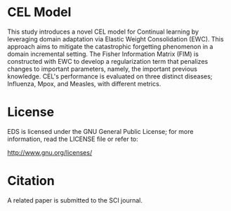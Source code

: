 # CEL Model 
This study introduces a novel CEL model for Continual learning by leveraging domain adaptation via Elastic Weight Consolidation (EWC). This approach aims to mitigate the catastrophic forgetting phenomenon in a domain incremental setting. The Fisher Information Matrix (FIM) is constructed with EWC to develop a regularization term that penalizes changes to important parameters, namely, the important previous knowledge. CEL's performance is evaluated on three distinct diseases; Influenza, Mpox, and Measles, with different metrics.   


# License

EDS is licensed under the GNU General Public License; for more information, read the LICENSE file or refer to:


http://www.gnu.org/licenses/


# Citation

A related paper is submitted to the SCI journal.
